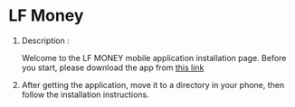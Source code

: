 # LF Money
1. Description :

   Welcome to the LF MONEY mobile application installation page. Before you start, please download the app from [this link]
   


2. After getting the application, move it to a directory in your phone, then follow the installation instructions.




 [this link]: https://drive.google.com/file/d/1VCus5fwFlvv6W202fXAqtluHYC6J3wcH/view?usp=sharing

